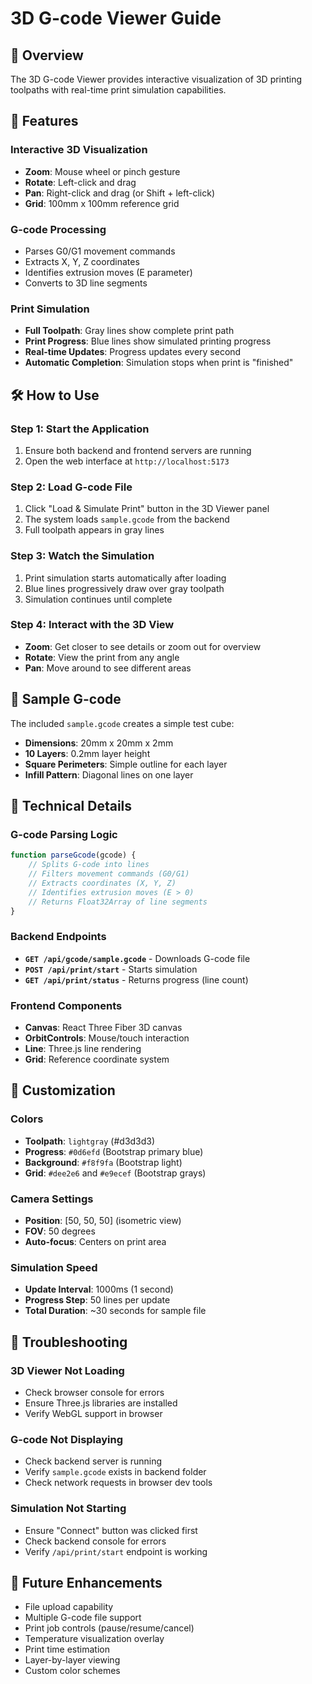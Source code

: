 # 3D G-code Viewer Guide

## 🎯 Overview
The 3D G-code Viewer provides interactive visualization of 3D printing toolpaths with real-time print simulation capabilities.

## 🚀 Features

### Interactive 3D Visualization
- **Zoom**: Mouse wheel or pinch gesture
- **Rotate**: Left-click and drag
- **Pan**: Right-click and drag (or Shift + left-click)
- **Grid**: 100mm x 100mm reference grid

### G-code Processing
- Parses G0/G1 movement commands
- Extracts X, Y, Z coordinates
- Identifies extrusion moves (E parameter)
- Converts to 3D line segments

### Print Simulation
- **Full Toolpath**: Gray lines show complete print path
- **Print Progress**: Blue lines show simulated printing progress
- **Real-time Updates**: Progress updates every second
- **Automatic Completion**: Simulation stops when print is "finished"

## 🛠️ How to Use

### Step 1: Start the Application
1. Ensure both backend and frontend servers are running
2. Open the web interface at `http://localhost:5173`

### Step 2: Load G-code File
1. Click "Load & Simulate Print" button in the 3D Viewer panel
2. The system loads `sample.gcode` from the backend
3. Full toolpath appears in gray lines

### Step 3: Watch the Simulation
1. Print simulation starts automatically after loading
2. Blue lines progressively draw over gray toolpath
3. Simulation continues until complete

### Step 4: Interact with the 3D View
- **Zoom**: Get closer to see details or zoom out for overview
- **Rotate**: View the print from any angle
- **Pan**: Move around to see different areas

## 📁 Sample G-code
The included `sample.gcode` creates a simple test cube:
- **Dimensions**: 20mm x 20mm x 2mm
- **10 Layers**: 0.2mm layer height
- **Square Perimeters**: Simple outline for each layer
- **Infill Pattern**: Diagonal lines on one layer

## 🔧 Technical Details

### G-code Parsing Logic
```javascript
function parseGcode(gcode) {
    // Splits G-code into lines
    // Filters movement commands (G0/G1)
    // Extracts coordinates (X, Y, Z)
    // Identifies extrusion moves (E > 0)
    // Returns Float32Array of line segments
}
```

### Backend Endpoints
- **`GET /api/gcode/sample.gcode`** - Downloads G-code file
- **`POST /api/print/start`** - Starts simulation
- **`GET /api/print/status`** - Returns progress (line count)

### Frontend Components
- **Canvas**: React Three Fiber 3D canvas
- **OrbitControls**: Mouse/touch interaction
- **Line**: Three.js line rendering
- **Grid**: Reference coordinate system

## 🎨 Customization

### Colors
- **Toolpath**: `lightgray` (#d3d3d3)
- **Progress**: `#0d6efd` (Bootstrap primary blue)
- **Background**: `#f8f9fa` (Bootstrap light)
- **Grid**: `#dee2e6` and `#e9ecef` (Bootstrap grays)

### Camera Settings
- **Position**: [50, 50, 50] (isometric view)
- **FOV**: 50 degrees
- **Auto-focus**: Centers on print area

### Simulation Speed
- **Update Interval**: 1000ms (1 second)
- **Progress Step**: 50 lines per update
- **Total Duration**: ~30 seconds for sample file

## 🐛 Troubleshooting

### 3D Viewer Not Loading
- Check browser console for errors
- Ensure Three.js libraries are installed
- Verify WebGL support in browser

### G-code Not Displaying
- Check backend server is running
- Verify `sample.gcode` exists in backend folder
- Check network requests in browser dev tools

### Simulation Not Starting
- Ensure "Connect" button was clicked first
- Check backend console for errors
- Verify `/api/print/start` endpoint is working

## 🔮 Future Enhancements
- File upload capability
- Multiple G-code file support
- Print job controls (pause/resume/cancel)
- Temperature visualization overlay
- Print time estimation
- Layer-by-layer viewing
- Custom color schemes
